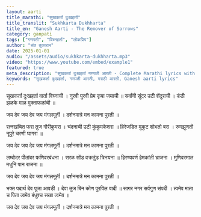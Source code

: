 ```yaml
---
layout: aarti
title_marathi: "सुखकर्ता दुःखहर्ता"
title_translit: "Sukhkarta Dukhharta"
title_en: "Ganesh Aarti - The Remover of Sorrows"
category: ganpati
tags: ["गणपती", "विघ्नहर्ता", "लोकप्रिय"]
author: "संत तुकाराम"
date: 2025-01-01
audio: "/assets/audio/sukhkarta-dukhharta.mp3"
video: "https://www.youtube.com/embed/example1"
featured: true
meta_description: "सुखकर्ता दुःखहर्ता गणपती आरती - Complete Marathi lyrics with meaning and audio"
keywords: "सुखकर्ता दुःखहर्ता, गणपती आरती, मराठी आरती, Ganesh aarti lyrics"
---
```


सुखकर्ता दुःखहर्ता वार्ता विघ्नाची ।
नुरवी पुरवी प्रेम कृपा जयाची ॥
सर्वांगी सुंदर उटी शेंदुराची ।
कंठी झळके माळ मुक्ताफळांची ॥

जय देव जय देव जय मंगलमूर्ती ।
दर्शनमात्रे मन कामना पुरती ॥

रत्नखचित फरा तुज गौरीकुमरा ।
चंदनाची उटी कुंकुमकेशरा ॥
हिरेजडित मुकुट शोभतो बरा ।
रुणझुणती नूपुरे चरणी घागरा ॥

जय देव जय देव जय मंगलमूर्ती ।
दर्शनमात्रे मन कामना पुरती ॥

लम्बोदर पीतांबर फणिवरबंधना ।
सरळ सोंड वक्रतुंड त्रिनयना ॥
हिरण्यवर्ण हेमकांती भ्राजना ।
मुणिवरमाल मधुनि पान राजना ॥

जय देव जय देव जय मंगलमूर्ती ।
दर्शनमात्रे मन कामना पुरती ॥

भक्त पदार्थ देव पूजा आवडी ।
देवा तुज बिन कोण पुरविल वादी ॥
सागर नगर सर्वगुण संपदी ।
त्वमेव माता च पिता त्वमेव बंधुश्च सखा त्वमेव ॥

जय देव जय देव जय मंगलमूर्ती ।
दर्शनमात्रे मन कामना पुरती ॥